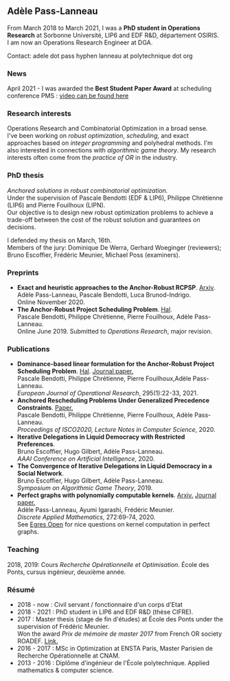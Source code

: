 ## Adèle Pass-Lanneau

From March 2018 to March 2021, I was a **PhD student in Operations Research** at Sorbonne Université, LIP6 and EDF R&D, département OSIRIS.  
I am now an Operations Research Engineer at DGA.

Contact: adele dot pass hyphen lanneau at polytechnique dot org

### News
April 2021 - I was awarded the **Best Student Paper Award** at scheduling conference PMS : [video can be found here](https://pms2020.sciencesconf.org/resource/page/id/14)  

### Research interests
Operations Research and Combinatorial Optimization in a broad sense.  
I've been working on *robust optimization*, *scheduling*, and exact approaches based on *integer programming* and polyhedral methods.
I'm also interested in connections with *algorithmic game theory*.
My research interests often come from the *practice of OR* in the industry.


### PhD thesis
_Anchored solutions in robust combinatorial optimization._  
Under the supervision of Pascale Bendotti (EDF & LIP6), Philippe Chrétienne (LIP6) and Pierre Fouilhoux (LIPN).  
Our objective is to design new robust optimization problems to achieve a trade-off between the cost of the robust solution and guarantees on decisions.

I defended my thesis on March, 16th.  
Members of the jury: Dominique De Werra, Gerhard Woeginger (reviewers); Bruno Escoffier, Frédéric Meunier, Michael Poss (examiners).  


### Preprints
- **Exact and heuristic approaches to the Anchor-Robust RCPSP**. [Arxiv](https://arxiv.org/abs/2011.02020).  
Adèle Pass-Lanneau, Pascale Bendotti, Luca Brunod-Indrigo.  
Online November 2020.  
- **The Anchor-Robust Project Scheduling Problem**. [Hal](https://hal.archives-ouvertes.fr/hal-02144834v1).   
Pascale Bendotti, Philippe Chrétienne, Pierre Fouilhoux, Adèle Pass-Lanneau.   
Online June 2019. Submitted to _Operations Research_, major revision.


### Publications

- **Dominance-based linear formulation for the Anchor-Robust Project Scheduling Problem**. [Hal](https://hal.inria.fr/hal-02938158/). [Journal paper.](https://doi.org/10.1016/j.ejor.2021.02.034)   
Pascale Bendotti, Philippe Chrétienne, Pierre Fouilhoux,Adèle Pass-Lanneau.  
_European Journal of Operational Research_, 295(1):22-33, 2021.
- **Anchored Rescheduling Problems Under Generalized Precedence Constraints**.  [Paper.](https://doi.org/10.1007/978-3-030-53262-8_13)   
Pascale Bendotti, Philippe Chrétienne, Pierre Fouilhoux, Adèle Pass-Lanneau.   
_Proceedings of ISCO2020, Lecture Notes in Computer Science_, 2020.  
- **Iterative Delegations in Liquid Democracy with Restricted Preferences**.  
Bruno Escoffier, Hugo Gilbert, Adèle Pass-Lanneau.  
_AAAI Conference on Artificial Intelligence_, 2020.  
- **The Convergence of Iterative Delegations in Liquid Democracy in a Social Network**.  
Bruno Escoffier, Hugo Gilbert, Adèle Pass-Lanneau.  
_Symposium on Algorithmic Game Theory_, 2019. 
- **Perfect graphs with polynomially computable kernels**. [Arxiv.](https://arxiv.org/abs/1801.02253) [Journal paper.](https://www.sciencedirect.com/science/article/abs/pii/S0166218X18305067)  
Adèle Pass-Lanneau, Ayumi Igarashi, Frédéric Meunier.  
_Discrete Applied Mathematics_, 272:69-74, 2020.  
See [Egres Open](http://lemon.cs.elte.hu/egres/open/Finding_kernels_in_special_digraphs) for nice questions on kernel computation in perfect graphs.  



### Teaching

2018, 2019: Cours _Recherche Opérationnelle et Optimisation_. École des Ponts, cursus ingénieur, deuxième année.

### Résumé
- 2018 - now : Civil servant / fonctionnaire d'un corps d'Etat
- 2018 - 2021 : PhD student in LIP6 and EDF R&D (thèse CIFRE).
- 2017 : Master thesis (stage de fin d'études) at École des Ponts under the supervision of Frédéric Meunier.  
Won the award *Prix de mémoire de master 2017* from French OR society ROADEF. [Link.](https://www.roadef.org/roadef-prix-etudiant-master)
- 2016 - 2017 : MSc in Optimization at ENSTA Paris, Master Parisien de Recherche Opérationnelle at CNAM.
- 2013 - 2016 : Diplôme d'ingénieur de l'École polytechnique. Applied mathematics & computer science.


